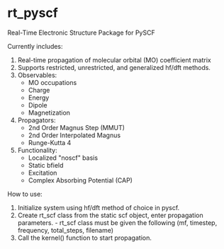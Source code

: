 # rt_pyscf
Real-Time Electronic Structure Package for PySCF

Currently includes:
  1. Real-time propagation of molecular orbital (MO) coefficient matrix
  2. Supports restricted, unrestricted, and generalized hf/dft methods.
  3. Observables:
        - MO occupations
        - Charge
        - Energy
        - Dipole
        - Magnetization
  4. Propagators:
        - 2nd Order Magnus Step (MMUT)
        - 2nd Order Interpolated Magnus
        - Runge-Kutta 4
  5. Functionality:
        - Localized "noscf" basis
        - Static bfield
        - Excitation
        - Complex Absorbing Potential (CAP)


How to use:
1. Initialize system using hf/dft method of choice in pyscf.
2. Create rt_scf class from the static scf object, enter propagation parameters.
        - rt_scf class must be given the following (mf, timestep, frequency, total_steps, filename)
3. Call the kernel() function to start propagation.
